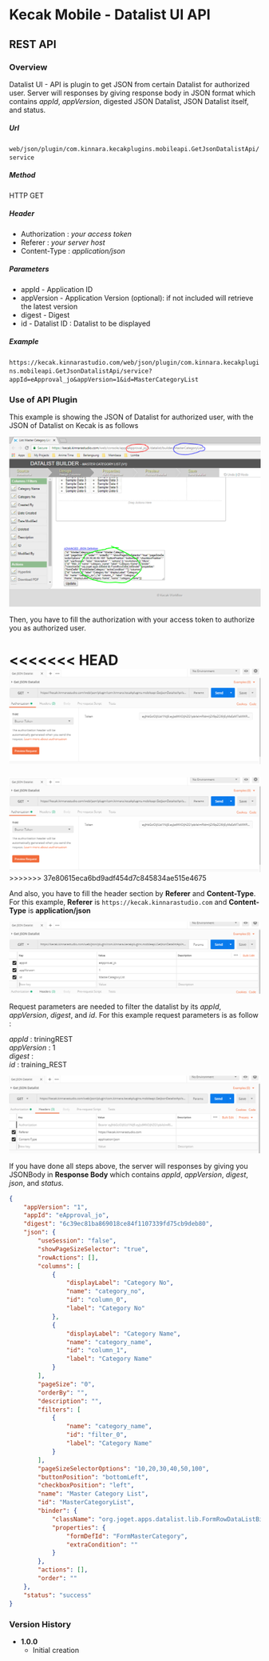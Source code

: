 # Kecak Mobile - Datalist UI API #

## REST API ##

### Overview ###

Datalist UI - API is plugin to get JSON from certain Datalist for authorized user. Server will responses by giving response body in JSON format which contains *appId*, *appVersion*, digested JSON Datalist, JSON Datalist itself, and status.

##### Url #####

`web/json/plugin/com.kinnara.kecakplugins.mobileapi.GetJsonDatalistApi/service`

##### Method #####
HTTP GET

##### Header #####
* Authorization : *your access token*
* Referer : *your server host*
* Content-Type : *application/json*

##### Parameters #####
* appId - Application ID
* appVersion - Application Version (optional): if not included will retrieve the latest version
* digest - Digest
* id - Datalist ID : Datalist to be displayed

##### Example #####
`https://kecak.kinnarastudio.com/web/json/plugin/com.kinnara.kecakplugins.mobileapi.GetJsonDatalistApi/service?appId=eApproval_jo&appVersion=1&id=MasterCategoryList`

### Use of API Plugin ###

This example is showing the JSON of Datalist for authorized user, with the JSON of Datalist on Kecak is as follows


<img src="https://raw.githubusercontent.com/kinnara-digital-studio/kecak-workflow/master/docs/assets/KecakMobile-DatalistAPI.PNG" alt="KecakMobile-DatalistAPI" />


Then, you have to fill the authorization with your access token to authorize you as authorized user.


<<<<<<< HEAD
<img src="https://raw.githubusercontent.com/kinnara-digital-studio/kecak-workflow/master/docs/assets/KecakMobile-DatalistAPI-Authorization.PNG" alt="KecakMobile-DatalistAPI-Authorization" />
=======
<img src="https://raw.githubusercontent.com/kinnara-digital-studio/kecak-workflow/master/docs/assets/KecakMobile-DatalistAPI-Authorization.PNG" alt="KecakMobile-DatalistAPI-Authorization"/>
>>>>>>> 37e80615eca6bd9adf454d7c845834ae515e4675

And also, you have to fill the header section by **Referer** and **Content-Type**. For this example, **Referer** is `https://kecak.kinnarastudio.com` and **Content-Type** is **application/json**


<img src="https://raw.githubusercontent.com/kinnara-digital-studio/kecak-workflow/master/docs/assets/KecakMobile-DatalistAPI-Request_Parameters.PNG" alt="KecakMobile-DatalistAPI-Request_Parameters" />



Request parameters are needed to filter the datalist by its *appId*, *appVersion*, *digest*, and *id*. For this example request parameters is as follow :

*appId*      : triningREST <br/>
*appVersion* : 1 <br/>
*digest*     : <br/>
*id*         : training_REST <br/>


<img src="https://raw.githubusercontent.com/kinnara-digital-studio/kecak-workflow/master/docs/assets/KecakMobile-DatalistAPI-Headers.PNG" alt="KecakMobile-DatalistAPI-Headers" />



If you have done all steps above, the server will responses by giving you JSONBody in **Response Body** which contains *appId*, *appVersion*, *digest*, *json*, and *status*.

```json
{
    "appVersion": "1",
    "appId": "eApproval_jo",
    "digest": "6c39ec81ba869018ce84f1107339fd75cb9deb80",
    "json": {
        "useSession": "false",
        "showPageSizeSelector": "true",
        "rowActions": [],
        "columns": [
            {
                "displayLabel": "Category No",
                "name": "category_no",
                "id": "column_0",
                "label": "Category No"
            },
            {
                "displayLabel": "Category Name",
                "name": "category_name",
                "id": "column_1",
                "label": "Category Name"
            }
        ],
        "pageSize": "0",
        "orderBy": "",
        "description": "",
        "filters": [
            {
                "name": "category_name",
                "id": "filter_0",
                "label": "Category Name"
            }
        ],
        "pageSizeSelectorOptions": "10,20,30,40,50,100",
        "buttonPosition": "bottomLeft",
        "checkboxPosition": "left",
        "name": "Master Category List",
        "id": "MasterCategoryList",
        "binder": {
            "className": "org.joget.apps.datalist.lib.FormRowDataListBinder",
            "properties": {
                "formDefId": "FormMasterCategory",
                "extraCondition": ""
            }
        },
        "actions": [],
        "order": ""
    },
    "status": "success"
}
```


### Version History ###

*  **1.0.0**
   * Initial creation

